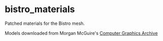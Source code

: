 # bistro_materials
Patched materials for the Bistro mesh.

Models downloaded from Morgan McGuire's [Computer Graphics Archive](https://casual-effects.com/data)
